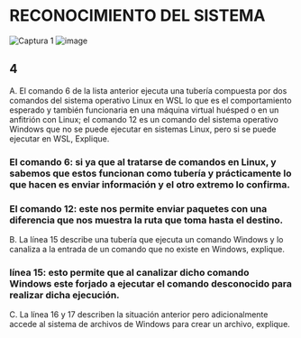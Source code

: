 # RECONOCIMIENTO DEL SISTEMA 

![Captura 1](https://user-images.githubusercontent.com/101887562/188697933-cc320a74-cf45-4d54-b899-081fd1e23d6d.PNG)
![image](https://user-images.githubusercontent.com/101887562/188697774-43bff4ae-b721-4d48-bca3-350f9d00a2f2.png)

## 4
A. El comando 6 de la lista anterior ejecuta una tubería compuesta por dos comandos del sistema operativo Linux en WSL lo que es el comportamiento esperado y también funcionaria en una máquina virtual huésped o en un anfitrión con Linux; el comando 12 es un comando del sistema 
operativo Windows que no se puede ejecutar en sistemas Linux, pero si se puede ejecutar en WSL, Explique.


### El comando 6: si ya que al tratarse de comandos en Linux, y sabemos que estos funcionan como tubería y prácticamente lo que hacen es enviar información y el otro extremo lo confirma.

### El comando 12: este nos permite enviar paquetes con una diferencia que nos muestra la ruta que toma hasta el destino.

B. La línea 15 describe una tubería que ejecuta un comando Windows y lo canaliza a la entrada de un comando que no existe en Windows, explique.

### línea 15: esto permite que al canalizar dicho comando Windows este forjado a ejecutar el comando desconocido para realizar dicha ejecución.

C. La línea 16 y 17 describen la situación anterior pero adicionalmente accede al sistema de archivos de Windows para crear un archivo, explique.
